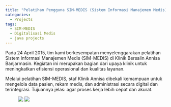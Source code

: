 ```yaml
---
title: "Pelatihan Pengguna SIM-MEDIS (Sistem Informasi Manajemen Medis)"
categories:
  - Projects
tags:
  - SIM-MEDIS
  - Digitalisasi Medis
  - java projects
---
```


Pada 24 April 2015, tim kami berkesempatan menyelenggarakan pelatihan Sistem Informasi Manajemen Medis (SIM-MEDIS) di Klinik Bersalin Annisa Banjarmasin. Kegiatan ini merupakan bagian dari upaya klinik untuk meningkatkan efisiensi operasional dan kualitas layanan.

Melalui pelatihan SIM-MEDIS, staf Klinik Annisa dibekali kemampuan untuk mengelola data pasien, rekam medis, dan administrasi secara digital dan terintegrasi. Tujuannya jelas: agar proses kerja lebih cepat dan akurat.

<figure class="half">
	<img src="https://rizki-y.github.io/assets/images/2015-04-25-simmedis/sm1.jpg">
	<img src="https://rizki-y.github.io/assets/images/2015-04-25-simmedis/sm2.jpg">
</figure>

